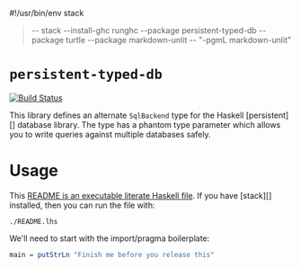#!/usr/bin/env stack
> -- stack --install-ghc runghc --package persistent-typed-db --package turtle --package markdown-unlit -- "-pgmL markdown-unlit"

# `persistent-typed-db`

[![Build Status](https://travis-ci.org/parsonsmatt/persistent-typed-db.svg?branch=master)](https://travis-ci.org/parsonsmatt/persistent-typed-db)

This library defines an alternate `SqlBackend` type for the Haskell [persistent][] database library.
The type has a phantom type parameter which allows you to write queries against multiple databases safely.

# Usage

This [README is an executable literate Haskell
file](https://github.com/silky/literate-readme). If you have [stack][] installed, then you can run the file with:

```
./README.lhs
```

We'll need to start with the import/pragma boilerplate:

```haskell
main = putStrLn "Finish me before you release this"
```
